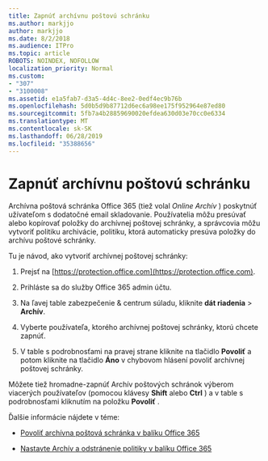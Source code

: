 ```yaml
---
title: Zapnúť archívnu poštovú schránku
ms.author: markjjo
author: markjjo
ms.date: 8/2/2018
ms.audience: ITPro
ms.topic: article
ROBOTS: NOINDEX, NOFOLLOW
localization_priority: Normal
ms.custom:
- "307"
- "3100008"
ms.assetid: e1a5fab7-d3a5-4d4c-8ee2-0edf4ec9b76b
ms.openlocfilehash: 5d0b5d9b87712d6ec6a98ee175f952964e87ed80
ms.sourcegitcommit: 5fb7a4b28859690020efdea630d03e70cc0e6334
ms.translationtype: MT
ms.contentlocale: sk-SK
ms.lasthandoff: 06/28/2019
ms.locfileid: "35388656"
---
```

# <a name="enable-an-archive-mailbox"></a>Zapnúť archívnu poštovú schránku

Archívna poštová schránka Office 365 (tiež volal *Online Archív* ) poskytnúť užívateľom s dodatočné email skladovanie. Používatelia môžu presúvať alebo kopírovať položky do archívnej poštovej schránky, a správcovia môžu vytvoriť politiku archivácie, politiku, ktorá automaticky presúva položky do archívu poštové schránky.
  
Tu je návod, ako vytvoriť archívnej poštovej schránky:
  
1. Prejsť na [https://protection.office.com](https://protection.office.com).

2. Prihláste sa do služby Office 365 admin účtu.

3. Na ľavej table zabezpečenie &amp; centrum súladu, kliknite **dát riadenia** \> **Archív**.

4. Vyberte používateľa, ktorého archívnej poštovej schránky, ktorú chcete zapnúť.

5. V table s podrobnosťami na pravej strane kliknite na tlačidlo **Povoliť** a potom kliknite na tlačidlo **Áno** v chybovom hlásení povoliť archívnej poštovej schránky.

Môžete tiež hromadne-zapnúť Archív poštových schránok výberom viacerých používateľov (pomocou klávesy **Shift** alebo **Ctrl** ) a v table s podrobnosťami kliknutím na položku **Povoliť** .
  
Ďalšie informácie nájdete v téme:
  
- [Povoliť archívna poštová schránka v balíku Office 365](https://support.office.com/article/enable-archive-mailboxes-in-the-office-365-security-compliance-center-268a109e-7843-405b-bb3d-b9393b2342ce)

- [Nastavte Archív a odstránenie politiky v balíku Office 365](https://support.office.com/article/Set-up-an-archive-and-deletion-policy-for-mailboxes-in-your-Office-365-organization-ec3587e4-7b4a-40fb-8fb8-8aa05aeae2ce)
